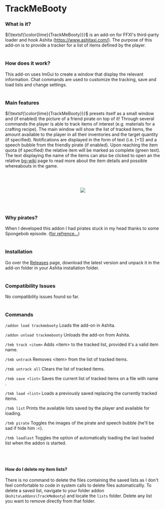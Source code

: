 # TrackMeBooty

### What is it?
${\textsf{\color{lime}{TrackMeBooty}}}$ is an add-on for FFXI's third-party loader and hook Ashita (https://www.ashitaxi.com/).
The purpose of this add-on is to provide a tracker for a list of items defined by the player.
<br></br>

### How does it work?
This add-on uses ImGui to create a window that display the relevant information.
Chat commands are used to customize the tracking, save and load lists and change settings.
<br></br>

### Main features
${\textsf{\color{lime}{TrackMeBooty}}}$ presets itself as a small window and (if enabled) the picture of a friend pirate on top of it!
Through several commands the player is able to track items of interest (e.g. materials for a crafting recipe).
The main window will show the list of tracked items, the amount available to the player in all their inventories and the target quantity (if specified).
Notifications are displayed in the form of text (i.e. \[+1\]) and a speech bubble from the friendly pirate (if enabled).
Upon reaching the item quota (if specified) the relative item will be marked as complete (green text).
The text displaying the name of the items can also be clicked to open an the relative <a href="https://www.bg-wiki.com/" target="_blank">bg-wiki</a> page to read more about the item details and possible whereabouts in the game.

<br></br>
<p align="center">
<img src="https://i.gyazo.com/ea417f20955e494507f31f303367121b.gif"/>
</p>
<br></br>

### Why pirates?
When I developed this addon I had pirates stuck in my head thanks to some Spongebob episode.
(<a href="https://www.youtube.com/watch?v=gY_Evx9Kn4c" target="_blank">for refrence...</a>)
<br></br>

### Installation
Go over the <a href="https://github.com/ariel-logos/trackmebooty/releases" target="_blank">Releases</a> page, download the latest version and unpack it in the add-on folder in your Ashita installation folder.
<br></br>

### Compatibility Issues
No compatibility issues found so far.
<br></br>

### Commands
```/addon load trackmebooty``` Loads the add-on in Ashita.

```/addon unload trackmebooty``` Unloads the add-on from Ashita.

```/tmb track <item>``` Adds \<item\> to the tracked list, provided it's a valid item name.

```/tmb untrack``` Removes \<item\> from the list of tracked items.

```/tmb untrack all``` Clears the list of tracked items.

```/tmb save <list>``` Saves the current list of tracked items on a file with name <list>.

```/tmb load <list>``` Loads a previously saved <list> replacing the currently tracked items.

```/tmb list``` Prints the available lists saved by the player and available for loading.

```/tmb pirate``` Toggles the images of the pirate and speech bubble (he'll be sad if hide him :<).

```/tmb loadlast``` Toggles the option of automatically loading the last loaded list when the addon is started.

<br></br>

#### How do I delete my item lists?
There is no command to delete the files containing the saved lists as I don't feel comfortable to code in system calls to delete files automaticallly.
To delete a saved list, navigate to your folder addon (```Ashita\addons\TrackMeBooty```) and locate the ```lists``` folder.
Delete any list you want to remove directly from that folder.
<br></br>
